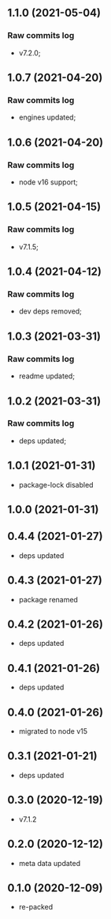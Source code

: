 ## 1.1.0 (2021-05-04)

### Raw commits log

-   v7.2.0;

## 1.0.7 (2021-04-20)

### Raw commits log

-   engines updated;

## 1.0.6 (2021-04-20)

### Raw commits log

-   node v16 support;

## 1.0.5 (2021-04-15)

### Raw commits log

-   v7.1.5;

## 1.0.4 (2021-04-12)

### Raw commits log

-   dev deps removed;

## 1.0.3 (2021-03-31)

### Raw commits log

-   readme updated;

## 1.0.2 (2021-03-31)

### Raw commits log

-   deps updated;

## 1.0.1 (2021-01-31)

-   package-lock disabled

## 1.0.0 (2021-01-31)

## 0.4.4 (2021-01-27)

-   deps updated

## 0.4.3 (2021-01-27)

-   package renamed

## 0.4.2 (2021-01-26)

-   deps updated

## 0.4.1 (2021-01-26)

-   deps updated

## 0.4.0 (2021-01-26)

-   migrated to node v15

## 0.3.1 (2021-01-21)

-   deps updated

## 0.3.0 (2020-12-19)

-   v7.1.2

## 0.2.0 (2020-12-12)

-   meta data updated

## 0.1.0 (2020-12-09)

-   re-packed

